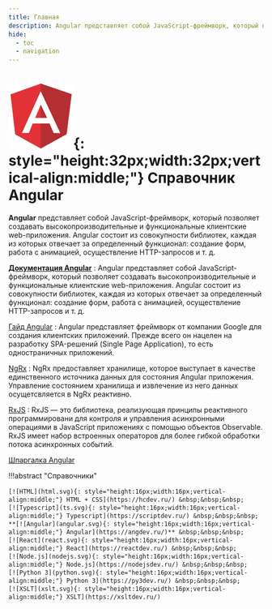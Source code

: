 ```yaml
---
title: Главная
description: Angular представляет собой JavaScript-фреймворк, который позволяет создавать высокопроизводительные и функциональные клиентские web-приложения
hide:
  - toc
  - navigation
---
```


# ![Angular 2+](./angular.svg){: style="height:32px;width:32px;vertical-align:middle;"} Справочник Angular

**Angular** представляет собой JavaScript-фреймворк, который позволяет создавать высокопроизводительные и функциональные клиентские web-приложения. Angular состоит из совокупности библиотек, каждая из которых отвечает за определенный функционал: создание форм, работа с анимацией, осуществление HTTP-запросов и т. д.

**[Документация Angular](doc/setup-and-configuration.md)**
: Angular представляет собой JavaScript-фреймворк, который позволяет создавать высокопроизводительные и функциональные клиентские web-приложения. Angular состоит из совокупности библиотек, каждая из которых отвечает за определенный функционал: создание форм, работа с анимацией, осуществление HTTP-запросов и т. д.

[Гайд Angular](guide/intro/start.md)
: Angular представляет фреймворк от компании Google для создания клиентских приложений. Прежде всего он нацелен на разработку SPA-решений (Single Page Application), то есть одностраничных приложений.

[NgRx](ngrx/about.md)
: NgRx предоставляет хранилище, которое выступает в качестве единственного источника данных для состояния Angular приложения. Управление состоянием хранилища и извлечение из него данных осущетсвляется в NgRx реактивно.

[RxJS](rxjs/about.md)
: RxJS — это библиотека, реализующая принципы реактивного программировани для контроля и управления асинхронными операциями в JavaScript приложениях с помощью объектов Observable. RxJS имеет набор встроенных операторов для более гибкой обработки потока асинхронных событий.

[Шпаргалка Angular](cheatsheet.md)

!!!abstract "Справочники"

    [![HTML](html.svg){: style="height:16px;width:16px;vertical-align:middle;"} HTML + CSS](https://hcdev.ru/) &nbsp;&nbsp;&nbsp;
    [![Typescript](ts.svg){: style="height:16px;width:16px;vertical-align:middle;"} Typescript](https://scriptdev.ru/) &nbsp;&nbsp;&nbsp;
    **[![Angular](angular.svg){: style="height:16px;width:16px;vertical-align:middle;"} Angular](https://angdev.ru/)** &nbsp;&nbsp;&nbsp;
    [![React](react.svg){: style="height:16px;width:16px;vertical-align:middle;"} React](https://reactdev.ru/) &nbsp;&nbsp;&nbsp;
    [![Node.js](nodejs.svg){: style="height:16px;width:16px;vertical-align:middle;"} Node.js](https://nodejsdev.ru/) &nbsp;&nbsp;&nbsp;
    [![Python 3](python.svg){: style="height:16px;width:16px;vertical-align:middle;"} Python 3](https://py3dev.ru/) &nbsp;&nbsp;&nbsp;
    [![XSLT](xslt.svg){: style="height:16px;width:16px;vertical-align:middle;"} XSLT](https://xsltdev.ru/)
